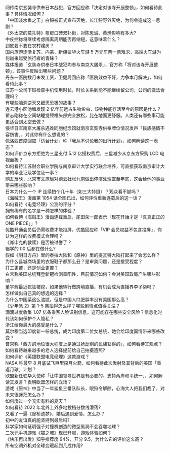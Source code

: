 网传南京玄奘寺供奉日本战犯，官方回应称「决定对该寺开展整顿」，如何看待此事？具体情况如何？  
「中国淡水鱼之王」白鲟被正式宣布灭绝，长江鲟野外灭绝，为何会造成这一悲剧？  
《外太空的莫扎特》票房口碑双扑街，对陈思诚、黄渤影响有多大?  
中疾控称将继续考虑隔离周期能否再缩短，这意味着什么？  
到底要不要在农村建房？  
国内旅游逐渐复苏，内蒙、新疆豪华火车游 5 万元车票一票难求，高端火车游为何越来越受旅行者的青睐？  
媒体报道「玄奘寺供奉日本战犯均参与南京大屠杀」，官方称「将对该寺开展整顿」，该事件反映出哪些问题？  
丹东一医院数月未发工资，卫健局回应称「医院效益不好，力争本月解决」，如何看待此事？  
江苏一公司下班检查手机使用时长，时长关系到能不能继续留公司，公司的做法合理吗？  
有哪些脑洞逆天又细思恐极的故事？  
连云港小区池塘发现 2 亿年前远古生物鲎虫，该物种能存活至今的原因是什么？  
翟志刚称在空间站睡觉颈椎头部完全放松，比在地面更舒服。人类还有哪些事可能更适合到太空去做？  
侵华日军南京大屠杀遇难同胞纪念馆就南京玄奘寺供奉牌位情况发声「民族感情不容伤害」，对此你有什么想说的？  
佩洛西首度回应「访台计划」称「我从不讨论我的出行计划」，如何解读这一表态？  
如何评价京东方拒绝为三星支付 5.12 亿授权费后，三星减少从京东方采购 LCD 电视面板？  
如何看待江苏财会职业学院与南京审计大学实行联合培养，可直接获取南京审计大学的毕业证及学位证一事？  
网友反映，北京市文旅局对德云社张九南做出停演处理直至年底，这会给他的事业带来哪些影响？  
日本为什么一个 IP 连续拍个几十年（如三大特摄）？观众看不腻吗？  
《海贼王》漫画第 1054 话全图已出，如何评价重新连载后的这一话？  
如何看待《电竞经理》公测的评分？  
拥有稀有的名字是一种怎样的体验？  
如何看待《海贼王》漫画连载重启，尾田荣一郎表示「现在开始才是「真真正正的 ONE PIECE」」?  
优酷开通会员后仍需收费才能投屏，优酷回应称「VIP 会员权益不包含投屏」，你认为这样的收费模式合理吗？  
《肖申克的救赎》是否被过誉了？  
辍学的 00 后都在做什么?  
假如《明日方舟》里的泰拉大陆和《原神》里的提瓦特大陆打起来了会怎么样？  
为什么县城商场里的衣服鞋子都那么丑？是审美问题，还是接受程度？  
打工更苦，还是创业更苦？  
白宫称美国总统拜登新冠检测呈阳性，目前情况如何？会对美国政局产生哪些影响？  
董宇辉最近疯狂被挖，如果他转行做跨境直播，有机会成为直播界李子柒吗？  
怎样做出自己真的想选的选择？  
为什么中国菜这么油腻，但是中国人口肥胖率没有美国那么高？  
《少年派 2》第 1-5 集拍得怎么样？哪些剧情点值得关注？  
滴滴过度收集 1.07 亿条乘客人脸识别信息，这可能存在哪些安全风险？信息化时代该如何保护个人隐私？  
浙江给你最大的感受是什么？  
莫尔穆当选印度新一任总统，成为印度第二位女总统，她会给印度国情带来哪些改变？  
普京称「西方的地位很大程度上是通过抢劫别的民族获得的」，如何看待其观点？  
如何看待越来越多的老人选择提前给自己拍摄遗照?  
如何评价《英雄联盟电竞经理》这款游戏？  
NASA 称最早 8 月底试飞巨型探月火箭，如何看待此次发射及其背后的美国「重返月球」计划？  
欧盟新任驻华大使称「让中国领导世界是有必要的、支持两岸和平统一」，如何解读其发言？表明欧盟怎样的立场？  
游戏《原神》中当了一年鲨鱼三番队队长，眼狩令解除，心海大人把我们裁了，对未来很迷茫怎么办？  
如何度过一个充实有料的夏天？  
如何看待 2022 年北外上外多地投档分数线滑落?  
又看了一遍《廊桥遗梦》，婚后遇到爱情，怎么办？  
初中的友谊真的能坚持到最后吗?  
科学家如何证明强子对撞机创造的微型黑洞不会吞噬地球？  
二次元手机游戏《猫之城》现已开服，游戏体验如何？  
《快乐再出发》知乎推荐度 94%，开分 9.5，为什么它的评价这么高？  
所有空调外机对全球变暖起到几成作用?  

